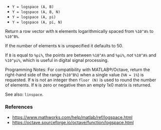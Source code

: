- `Y = logspace (A, B)`
- `Y = logspace (A, B, N)`
- `Y = logspace (A, pi)`
- `Y = logspace (A, pi, N)`

Return a row vector with `N` elements logarithmically spaced from `%10^A%` to
`%10^B%`.

If the number of elements `N` is unspecified it defaults to 50.

If `B` is equal to `%pi%`, the points are between `%10^A%` and `%pi%`, _not_
`%10^A%` and `%10^pi%`, which is useful in digital signal processing.

Programming Notes: For compatibility with MATLAB&reg;/Octave, return the
right-hand side of the range (`%10^B%`) when a single value (`%N = 1%`) is
requested. If `N` is not an integer then `floor (N)` is used to round the
number of elements. If `N` is zero or negative then an empty 1x0 matrix is
returned.

See also: `linspace`.

### References

- https://www.mathworks.com/help/matlab/ref/logspace.html
- https://octave.sourceforge.io/octave/function/logspace.html
